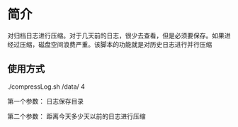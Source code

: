 # 简介

对归档日志进行压缩。对于几天前的日志，很少去查看，但是必须要保存。如果进经过压缩，磁盘空间浪费严重。该脚本的功能就是对历史日志进行并行压缩

## 使用方式

./compressLog.sh /data/ 4

第一个参数： 日志保存目录

第二个参数： 距离今天多少天以前的日志进行压缩
